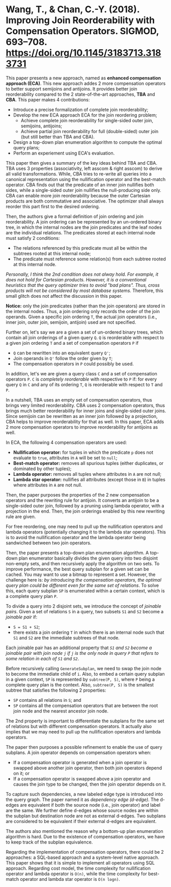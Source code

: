 # Wang, T., & Chan, C.-Y. (2018). Improving Join Reorderability with Compensation Operators. SIGMOD, 693–708. https://doi.org/10.1145/3183713.3183731

This paper presents a new approach, named as **enhanced compensation approach (ECA)**. This new approach addes 2 more compensation operators to better support semijoins and antijoins. It provides better join reorderability compared to the 2 state-of-the-art approaches, **TBA** and **CBA**. This paper makes 4 contributions:

- Introduce a precise formalization of complete join reorderability;
- Develop the new ECA approach ECA for the join reordering problem;
	- Achieve complete join reorderability for single-sided outer join, semijoins, antijoins;
	- Achieve partial join reorderability for full (double-sided) outer join (but still better than TBA and CBA).
- Design a top-down plan enumeration algorithm to compute the optimal query plans;
- Perform an experiement using ECA's evaluation.

This paper then gives a summary of the key ideas behind TBA and CBA. TBA uses 3 properties (associativity, left asscom & right asscom) to derive all valid transformations. While, CBA tries to re-write all queries into a canonical representation using the nullification operator and the best-match operator. CBA finds out that the predicate of an inner join nullifies both sides, while a single-sided outer join nullifies the null-producing side only. CBA can enable more join reorderability because the outer Cartesian products are both commutative and associative. The optimizer shall always reorder this part first to the desired ordering.

Then, the authors give a formal definition of join ordering and join reorderability. A join ordering can be represented by an un-ordered binary tree, in which the internal nodes are the join predicates and the leaf nodes are the individual relations. The predicates stored at each internal node must satisfy 2 conditions:

- The relations referenced by this predicate must all be within the subtrees rooted at this internal node;
- The predicate must reference some relation(s) from each subtree rooted at this internal node.

_Personally, I think the 2nd condition does not alway hold. For example, it does not hold for Cartesian products. However, it is a conventional heuristics that the query optimizer tries to avoid "bad plans". Thus, cross products will not be considered by most database systems._ Therefore, this small glitch does not affect the discussion in this paper.

**Notice:** only the join predicates (rather than the join operators) are stored in the internal nodes. Thus, a join ordering only records the order of the join operands. Given a specific join ordering `T`, the actual join operators (i.e., inner join, outer join, semijoin, antijoin) used are not specified.

Further on, let's say we are a given a set of un-ordered binary trees, which contain all join orderings of a given query `Q`. `Q` is reorderable with respect to a given join ordering `T` and a set of compensation operators `P` if

- `Q` can be rewritten into an equivalent query `Q'`;
- Join operands in `Q'` follow the order given by `T`;
- The compensation operators in `P` could possibly be used.

In addition, let's we are given a query class `C` and a set of compensation operators `P`. `C` is _completely reorderable_ with respective to `P` if: for every query `Q` in `C` and any of its ordering `T`, `Q` is reorderable with respect to `T` and `P`.

In a nutshell, TBA uses an empty set of compensation operators, thus brings very limited reorderability. CBA uses 2 compensation operators, thus brings much better reorderability for inner joins and single-sided outer joins. Since semijoin can be rewritten as an inner join followed by a projection, CBA helps to improve reorderability for that as well. In this paper, ECA adds 2 more compensation operators to improve reorderability for antijoins as well.

In ECA, the following 4 compensation operators are used:

- **Nullification operator:** for tuples in which the predicate `p` does not evaluate to `true`, attributes in `A` will be set to `null`;
- **Best-match operator:** removes all spurious tuples (either duplicates, or dominated by other tuples);
- **Lambda operator:** removes all tuples where attributes in `A` are not null;
- **Lambda star operator:** nullifies all attributes (except those in `B`) in tuples where attributes in `A` are not null.

Then, the paper purposes the properties of the 2 new compensation operators and the rewriting rule for antijoin. It converts an antijoin to be a single-sided outer join, followed by a pruning using lambda operator, with a projection in the end. Then, the join orderings enabled by this new rewriting rule are given.

For free reordering, one may need to pull up the nullification operators and lambda operators (potentially changing it to the lambda star operators). This is to avoid the nullification operator and the lambda operator being sandwiched between two join operators.

Then, the paper presents a top-down plan enumeration algorithm. A top-down plan enumerator basically divides the given query into two disjoint non-empty sets, and then recursively apply the algorithm on two sets. To improve performance, the best query subplan for a given set can be cached. You may want to use a bitmap to represent a set. However, the challenge here is: _by introducing the compensation operators, the optimal query plan could be different even for the same set of relations_. To solve this, each query subplan `SP` is enumerated within a certain context, which is a complete query plan `P`.

To divide a query into 2 disjoint sets, we introduce the concept of _joinable pairs_. Given a set of relations `S` in a query, two subsets `S1` and `S2` become a _joinable pair_ if:

- `S = S1 + S2`;
- there exists a join ordering `T` in which there is an internal node such that `S1` and `S2` are the immediate subtrees of that node.

Each joinable pair has an additional property that _`S1` and `S2` become a joinable pair with join node `j` if `j` is the only node in query `P` that refers to some relation in each of `S1` and `S2`_.

Before recursively calling `GenerateSubplan`, we need to swap the join node to become the immediate child of `i`. Also, to embed a certain query subplan in a given context, `SP` is represented by `subtree(P, S)`, where `P` being a complete query plan is the context. Also, `subtree(P, S)` is the smallest subtree that satisfies the following 2 properties:

- `SP` contains all relations in `S`; and
- `SP` contains all the compensation operators that are between the root join node and the nearest ancestor join node.

The 2nd property is important to differentiate the subplans for the same set of relations but with different compensation operators. It actually also implies that we may need to pull up the nullification operators and lambda operators.

The paper then purposes a possible refinement to enable the use of query subplans. A join operator depends on compensation operators when:

- If a compensation operator is generated when a join operator is swapped above another join operator, then both join operators depend on it; or
- If a compensation operator is swapped above a join operator and causes the join type to be changed, then the join operator depends on it.

To capture such dependencies, a new labeled edge type is introduced into the query graph. The paper named it as _dependency edge (d-edge)_. The d-edges are equivalent if both the source node (i.e., join operator) and label are the same. We further define d-edges whose source nodes are within the subplan but destination node are not as external d-edges. Two subplans are considered to be equivalent if their external d-edges are equivalent.

The authors also mentioned the reason why a bottom-up plan enumeration algorithm is hard. Due to the existence of compensation operators, we have to keep track of the subplan equivalence.

Regarding the implementation of compensation operators, there could be 2 approaches: a SQL-based approach and a system-level native approach. This paper shows that it is simple to implement all operators using SQL approach. Regarding cost model, the time complexity for nullification operator and lambda operator is `O(n)`, while the time complexity for best-match operator and lambda star operator is `O(n logn)`.
